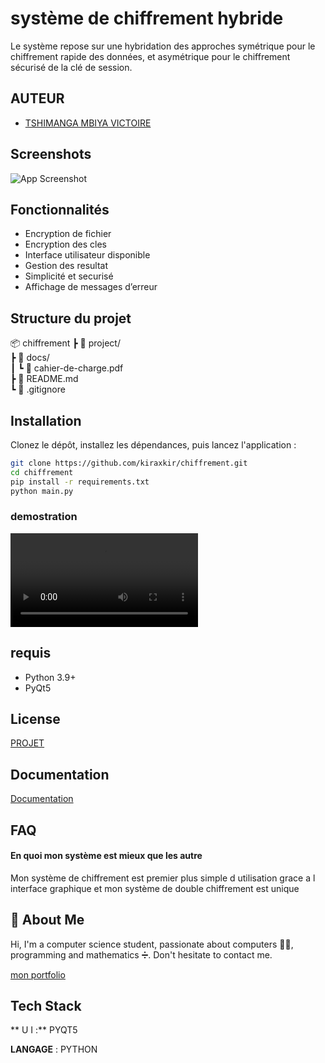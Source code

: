 
# système de chiffrement hybride 

Le système repose sur une hybridation des approches symétrique pour le chiffrement rapide des données, et asymétrique  pour le chiffrement sécurisé de la clé de session.
## AUTEUR

- [TSHIMANGA MBIYA VICTOIRE ](https://github.com/kiraxkir)


## Screenshots

![App Screenshot](gui/image/screen_app)


## Fonctionnalités

- Encryption de fichier 
- Encryption des cles
- Interface utilisateur disponible
- Gestion des resultat
- Simplicité et securisé
- Affichage de messages d’erreur



## Structure du projet
📦 chiffrement
  ┣ 📂 project/              
  ┣ 📂 docs/                 
  ┃ ┗ 📄 cahier-de-charge.pdf  
  ┣ 📄 README.md              
  ┗ 📄 .gitignore              
## Installation

Clonez le dépôt, installez les dépendances, puis lancez l'application :

```bash
git clone https://github.com/kiraxkir/chiffrement.git
cd chiffrement
pip install -r requirements.txt
python main.py
```

### demostration 
![App demo ](gui/image/demo.mp4)
## requis
- Python 3.9+
- PyQt5
## License

[PROJET](documentation/license)


## Documentation

[Documentation](documentation/chiffrement_hybride)


## FAQ

#### En quoi mon système est mieux que les autre

Mon système de chiffrement est premier plus simple d utilisation grace a l interface graphique et mon système de double chiffrement est unique


## 🚀 About Me

Hi, I'm a computer science student, passionate about computers 🧑‍💻, programming and mathematics ➗. Don't hesitate to contact me.

[mon portfolio](https://kiraxkir.github.io/portfolio/)
## Tech Stack

** U I :** PYQT5 

**LANGAGE** :  PYTHON 

